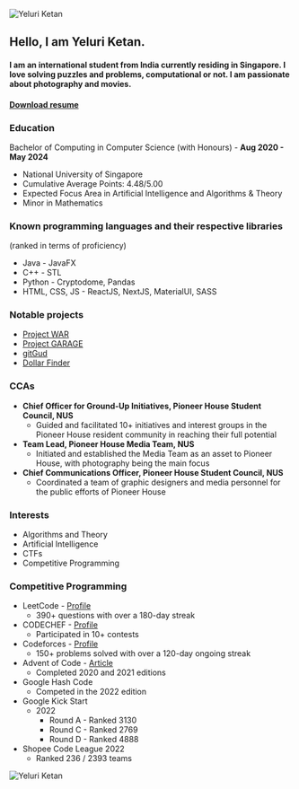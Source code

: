 ![Yeluri Ketan](/images/formal-profile.jpg)

## Hello, I am Yeluri Ketan.

#### I am an international student from India currently residing in Singapore. I love solving puzzles and problems, computational or not. I am passionate about photography and movies.

#### [Download resume](resume.pdf)

### Education

Bachelor of Computing in Computer Science (with Honours) - **Aug 2020 - May 2024**

- National University of Singapore
- Cumulative Average Points: 4.48/5.00
- Expected Focus Area in Artificial Intelligence and Algorithms & Theory
- Minor in Mathematics

### Known programming languages and their respective libraries

(ranked in terms of proficiency)

- Java - JavaFX
- C++ - STL
- Python - Cryptodome, Pandas
- HTML, CSS, JS - ReactJS, NextJS, MaterialUI, SASS

### Notable projects

- [Project WAR](/projects/war)
- [Project GARAGE](/projects/garage)
- [gitGud](/projects/gitgud)
- [Dollar Finder](/projects/dollar-finder)

### CCAs

- **Chief Officer for Ground-Up Initiatives, Pioneer House Student
  Council, NUS**
  - Guided and facilitated 10+ initiatives and interest groups in
    the Pioneer House resident community in reaching their full
    potential
- **Team Lead, Pioneer House Media Team, NUS**
  - Initiated and established the Media Team as an asset to Pioneer
    House, with photography being the main focus
- **Chief Communications Officer, Pioneer House Student
  Council, NUS**
  - Coordinated a team of graphic designers and media personnel for the public efforts of Pioneer House

### Interests

- Algorithms and Theory
- Artificial Intelligence
- CTFs
- Competitive Programming

### Competitive Programming

- LeetCode - [Profile](https://leetcode.com/Ketan_Yeluri/)
  - 390+ questions with over a 180-day streak
- CODECHEF - [Profile](https://www.codechef.com/users/yeluriketan)
  - Participated in 10+ contests
- Codeforces - [Profile](https://codeforces.com/profile/YeluriKetan)
  - 150+ problems solved with over a 120-day ongoing streak
- Advent of Code - [Article](/projects/maniac)
  - Completed 2020 and 2021 editions
- Google Hash Code
  - Competed in the 2022 edition
- Google Kick Start
  - 2022
    - Round A - Ranked 3130
    - Round C - Ranked 2769
    - Round D - Ranked 4888
- Shopee Code League 2022
  - Ranked 236 / 2393 teams

![Yeluri Ketan](/images/profile.jpg)
